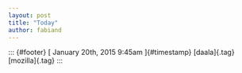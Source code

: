 ```yaml
---
layout: post
title: "Today"
author: fabiand
---
```



::: {#footer}
[ January 20th, 2015 9:45am ]{#timestamp} [daala]{.tag} [mozilla]{.tag}
:::
